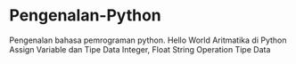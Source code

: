 # Pengenalan-Python
Pengenalan bahasa pemrograman python. 
Hello World
Aritmatika di Python
Assign Variable dan Tipe Data Integer, Float
String Operation
Tipe Data
